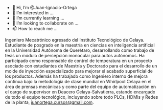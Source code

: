 - 👋 Hi, I’m @Juan-Ignacio-Ortega
- 👀 I’m interested in ...
- 🌱 I’m currently learning ...
- 💞️ I’m looking to collaborate on ...
- 📫 How to reach me ...

<!---
Juan-Ignacio-Ortega/Juan-Ignacio-Ortega is a ✨ special ✨ repository because its `README.md` (this file) appears on your GitHub profile.
You can click the Preview link to take a look at your changes.
--->

Ingeniero Mecatrónico egresado del Instituto Tecnológico de Celaya.
Estudiante de posgrado en la maestría en ciencias en inteligencia artificial en la Universidad Autónoma de Querétaro, 
desarrollando como trabajo de tesis un módulo de percepción monocular para autos autónomos. Ha participado como responsable de control de temperatura 
en un proyecto asociado con estudiantes de Maestría y Doctorado para el desarrollo de un molde de inyección especializado para mejorar el acabado superficial 
de los productos. Además ha trabajado como Ingeniero interno de mejora contínua bajo la metodología de clase mundial en Whirlpool Celaya en el área de prensas 
mecánicas y como parte del equipo de automatización en el cargo de supervisor en Deacero Celaya-Salvatierra, estando encargado de todo el equipo tecnológico, 
incluyendo sobre todo PLCs, HDMIs y Redes de la planta, juanortega.cursos@gmail.com.
